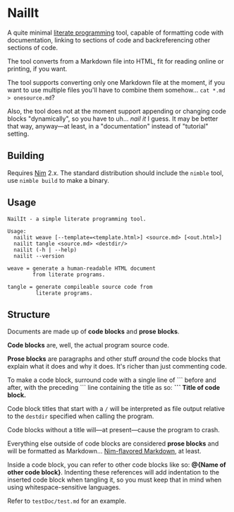 # NailIt

A quite minimal [literate programming](http://www.literateprogramming.com/) tool, capable of formatting code with documentation, linking to sections of code and backreferencing other sections of code.

The tool converts from a Markdown file into HTML, fit for reading online or printing, if you want.

The tool supports converting only one Markdown file at the moment, if you want to use multiple files you'll have to combine them somehow… `cat *.md > onesource.md`?

Also, the tool does not at the moment support appending or changing code blocks "dynamically", so you have to uh… *nail it* I guess. It may be better that way, anyway—at least, in a "documentation" instead of "tutorial" setting.

## Building

Requires [Nim](https://nim-lang.org/) 2.x. The standard distribution should include the `nimble` tool, use `nimble build` to make a binary.


## Usage

```
NailIt - a simple literate programming tool.

Usage:
  nailit weave [--template=<template.html>] <source.md> [<out.html>]
  nailit tangle <source.md> <destdir/>
  nailit (-h | --help)
  nailit --version

weave = generate a human-readable HTML document
        from literate programs.

tangle = generate compileable source code from
         literate programs.
```

## Structure

Documents are made up of **code blocks** and **prose blocks**.

**Code blocks** are, well, the actual program source code.

**Prose blocks** are paragraphs and other stuff *around* the code blocks that explain what it does and why it does. It's richer than just commenting code.

To make a code block, surround code with a single line of \`\`\` before and after, with the preceding \`\`\` line containing the title as so: **\`\`\` Title of code block.**

Code block titles that start with a `/` will be interpreted as file output relative to the `destdir` specified when calling the program.

Code blocks without a title will—at present—cause the program to crash.

Everything else outside of code blocks are considered **prose blocks** and will be formatted as Markdown… [Nim-flavored Markdown](https://nim-lang.org/docs/markdown_rst.html), at least.

Inside a code block, you can refer to other code blocks like so: **@{Name of other code block}**. Indenting these references will add indentation to the inserted code block when tangling it, so you must keep that in mind when using whitespace-sensitive languages.

Refer to `testDoc/test.md` for an example.
